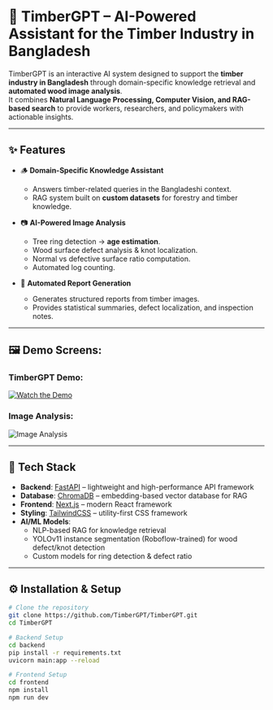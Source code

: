 # 🌲 TimberGPT – AI-Powered Assistant for the Timber Industry in Bangladesh  


TimberGPT is an interactive AI system designed to support the **timber industry in Bangladesh** through domain-specific knowledge retrieval and **automated wood image analysis**.  
It combines **Natural Language Processing, Computer Vision, and RAG-based search** to provide workers, researchers, and policymakers with actionable insights.  

 

---

## ✨ Features  

- 🪵 **Domain-Specific Knowledge Assistant**  
  - Answers timber-related queries in the Bangladeshi context.  
  - RAG system built on **custom datasets** for forestry and timber knowledge.  

- 📷 **AI-Powered Image Analysis**  
  - Tree ring detection → **age estimation**.  
  - Wood surface defect analysis & knot localization.  
  - Normal vs defective surface ratio computation.  
  - Automated log counting.  

- 📑 **Automated Report Generation**  
  - Generates structured reports from timber images.  
  - Provides statistical summaries, defect localization, and inspection notes.  

---

## 🖼️ Demo Screens:  

### TimberGPT Demo:
[![Watch the Demo](https://img.youtube.com/vi/XN_AzgvYke8/maxresdefault.jpg)](https://youtu.be/XN_AzgvYke8)
 
 ### Image Analysis:
![Image Analysis](https://i.ibb.co.com/twyWRcgb/image-analysis.png)  

---

## 🚀 Tech Stack  

- **Backend**: [FastAPI](https://fastapi.tiangolo.com/) – lightweight and high-performance API framework  
- **Database**: [ChromaDB](https://www.trychroma.com/) – embedding-based vector database for RAG  
- **Frontend**: [Next.js](https://nextjs.org/) – modern React framework  
- **Styling**: [TailwindCSS](https://tailwindcss.com/) – utility-first CSS framework  
- **AI/ML Models**:  
  - NLP-based RAG for knowledge retrieval  
  - YOLOv11 instance segmentation (Roboflow-trained) for wood defect/knot detection  
  - Custom models for ring detection & defect ratio  

---

## ⚙️ Installation & Setup  

```bash
# Clone the repository
git clone https://github.com/TimberGPT/TimberGPT.git
cd TimberGPT

# Backend Setup
cd backend
pip install -r requirements.txt
uvicorn main:app --reload

# Frontend Setup
cd frontend
npm install
npm run dev
